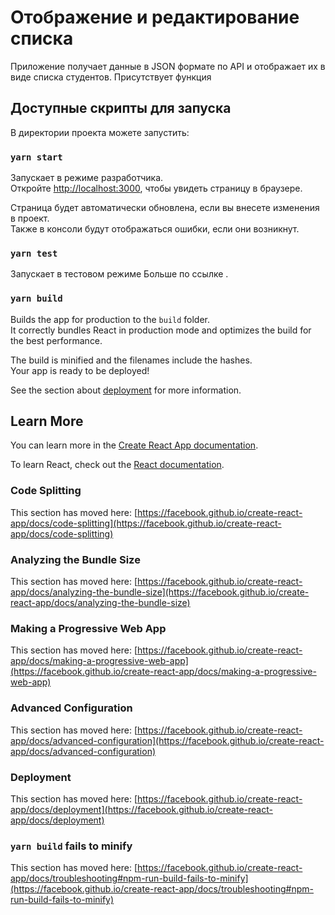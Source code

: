 
# Отображение и редактирование списка

Приложение получает данные в JSON формате по API и отображает их в виде списка студентов.
Присутствует функция 


## Доступные скрипты для запуска

В директории проекта можете запустить:

### `yarn start`

Запускает в режиме разработчика.\
Откройте [http://localhost:3000](http://localhost:3000), чтобы увидеть страницу в браузере.

Страница будет автоматически обновлена, если вы внесете изменения в проект.\
Также в консоли будут отображаться ошибки, если они возникнут.

### `yarn test`

Запускает в тестовом режиме
Больше по ссылке [](https://facebook.github.io/create-react-app/docs/running-tests).

### `yarn build`

Builds the app for production to the `build` folder.\
It correctly bundles React in production mode and optimizes the build for the best performance.

The build is minified and the filenames include the hashes.\
Your app is ready to be deployed!

See the section about [deployment](https://facebook.github.io/create-react-app/docs/deployment) for more information.


## Learn More

You can learn more in the [Create React App documentation](https://facebook.github.io/create-react-app/docs/getting-started).

To learn React, check out the [React documentation](https://reactjs.org/).

### Code Splitting

This section has moved here: [https://facebook.github.io/create-react-app/docs/code-splitting](https://facebook.github.io/create-react-app/docs/code-splitting)

### Analyzing the Bundle Size

This section has moved here: [https://facebook.github.io/create-react-app/docs/analyzing-the-bundle-size](https://facebook.github.io/create-react-app/docs/analyzing-the-bundle-size)

### Making a Progressive Web App

This section has moved here: [https://facebook.github.io/create-react-app/docs/making-a-progressive-web-app](https://facebook.github.io/create-react-app/docs/making-a-progressive-web-app)

### Advanced Configuration

This section has moved here: [https://facebook.github.io/create-react-app/docs/advanced-configuration](https://facebook.github.io/create-react-app/docs/advanced-configuration)

### Deployment

This section has moved here: [https://facebook.github.io/create-react-app/docs/deployment](https://facebook.github.io/create-react-app/docs/deployment)

### `yarn build` fails to minify

This section has moved here: [https://facebook.github.io/create-react-app/docs/troubleshooting#npm-run-build-fails-to-minify](https://facebook.github.io/create-react-app/docs/troubleshooting#npm-run-build-fails-to-minify)
